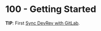 # 100 - Getting Started

**TIP**: First [Sync DevRev with GitLab](https://github.com/vanHeemstraSystems/devrev/blob/main/300/200/200/README.md).
